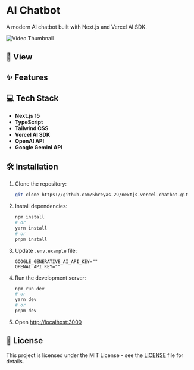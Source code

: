 # AI Chatbot

A modern AI chatbot built with Next.js and Vercel AI SDK.

<img src="https://github.com/user-attachments/assets/8fe9dd7a-93a4-474c-9212-6fc896c2c9f0" alt="Video Thumbnail">

## 🎥 View

## ✨ Features

## 💻 Tech Stack

- **Next.js 15**
- **TypeScript**
- **Tailwind CSS**
- **Vercel AI SDK**
- **OpenAI API**
- **Google Gemini API**

## 🛠️ Installation

1. Clone the repository:
   ```bash
   git clone https://github.com/Shreyas-29/nextjs-vercel-chatbot.git
   ```

2. Install dependencies:
   ```bash
   npm install
   # or
   yarn install
   # or
   pnpm install
   ```

3. Update `.env.example` file:
   ```env
   GOOGLE_GENERATIVE_AI_API_KEY=""
   OPENAI_API_KEY=""
   ```

4. Run the development server:
   ```bash
   npm run dev
   # or
   yarn dev
   # or
   pnpm dev
   ```

5. Open [http://localhost:3000](http://localhost:3000)

## 📝 License

This project is licensed under the MIT License - see the [LICENSE](LICENSE) file for details.
